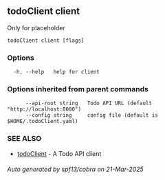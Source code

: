 ## todoClient client

Only for placeholder

```
todoClient client [flags]
```

### Options

```
  -h, --help   help for client
```

### Options inherited from parent commands

```
      --api-root string   Todo API URL (default "http://localhost:8080")
      --config string     config file (default is $HOME/.todoClient.yaml)
```

### SEE ALSO

* [todoClient](todoClient.md)	 - A Todo API client

###### Auto generated by spf13/cobra on 21-Mar-2025
